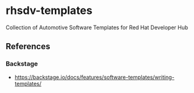 # rhsdv-templates
Collection of Automotive Software Templates for Red Hat Developer Hub

## References

### Backstage

* https://backstage.io/docs/features/software-templates/writing-templates/
